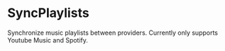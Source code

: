 # SyncPlaylists
Synchronize music playlists between providers. Currently only supports Youtube Music and Spotify.
